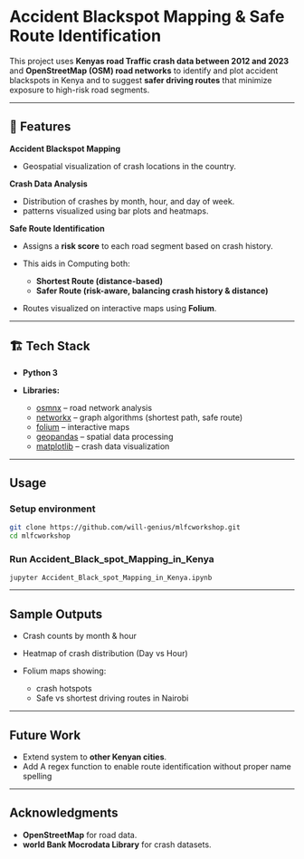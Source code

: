 
# Accident Blackspot Mapping & Safe Route Identification

This project uses **Kenyas road Traffic crash data between 2012 and 2023** and **OpenStreetMap (OSM) road networks** to identify and plot accident blackspots in  Kenya and to suggest **safer driving routes** that minimize exposure to high-risk road segments.

---

## 📌 Features

**Accident Blackspot Mapping**

  * Geospatial visualization of crash locations in the country.

**Crash Data Analysis**

  * Distribution of crashes by month, hour, and day of week.
  * patterns visualized using bar plots and heatmaps.

**Safe Route Identification**

  * Assigns a **risk score** to each road segment based on crash history.
  * This aids in Computing both:

    * **Shortest Route (distance-based)**
    * **Safer Route (risk-aware, balancing crash history & distance)**
  * Routes visualized on interactive maps using **Folium**.


---

## 🏗️ Tech Stack

* **Python 3**
* **Libraries:**

  * [osmnx](https://github.com/gboeing/osmnx) – road network analysis
  * [networkx](https://networkx.org/) – graph algorithms (shortest path, safe route)
  * [folium](https://python-visualization.github.io/folium/) – interactive maps
  * [geopandas](https://geopandas.org/) – spatial data processing
  * [matplotlib](https://matplotlib.org/) – crash data visualization

---

##  Usage

### Setup environment

```bash
git clone https://github.com/will-genius/mlfcworkshop.git
cd mlfcworkshop
```

### Run Accident_Black_spot_Mapping_in_Kenya

```
jupyter Accident_Black_spot_Mapping_in_Kenya.ipynb
```
---

## Sample Outputs

* Crash counts by month & hour
* Heatmap of crash distribution (Day vs Hour)
* Folium maps showing:

  * crash hotspots
  * Safe vs shortest driving routes in Nairobi

---

## Future Work

* Extend system to **other Kenyan cities**.
* Add A regex function to enable route identification without proper name spelling

---

## Acknowledgments

* **OpenStreetMap** for road data.
* **world Bank Mocrodata Library** for crash datasets.
